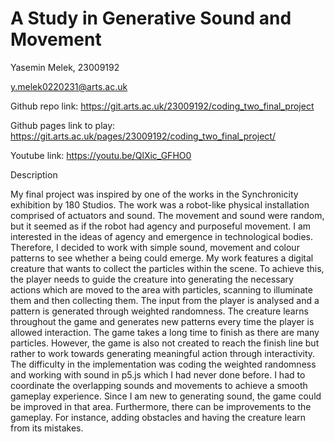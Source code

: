 # A Study in Generative Sound and Movement

Yasemin Melek, 23009192


y.melek0220231@arts.ac.uk

Github repo link: https://git.arts.ac.uk/23009192/coding_two_final_project

Github pages link to play: https://git.arts.ac.uk/pages/23009192/coding_two_final_project/


Youtube link: https://youtu.be/QlXic_GFHO0

Description

My final project was inspired by one of the works in the Synchronicity exhibition by 180 Studios. The work was a robot-like physical installation comprised of actuators and sound. The movement and sound were random, but it seemed as if the robot had agency and purposeful movement. I am interested in the ideas of agency and emergence in technological bodies. Therefore, I decided to work with simple sound, movement and colour patterns to see whether a being could emerge. 
My work features a digital creature that wants to collect the particles within the scene. To achieve this, the player needs to guide the creature into generating the necessary actions which are moved to the area with particles, scanning to illuminate them and then collecting them. The input from the player is analysed and a pattern is generated through weighted randomness. The creature learns throughout the game and generates new patterns every time the player is allowed interaction. The game takes a long time to finish as there are many particles. However, the game is also not created to reach the finish line but rather to work towards generating meaningful action through interactivity.
The difficulty in the implementation was coding the weighted randomness and working with sound in p5.js which I had never done before. I had to coordinate the overlapping sounds and movements to achieve a smooth gameplay experience. Since I am new to generating sound, the game could be improved in that area. Furthermore, there can be improvements to the gameplay. For instance, adding obstacles and having the creature learn from its mistakes. 
